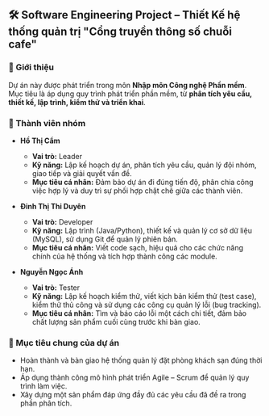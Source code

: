 
## 🛠️ Software Engineering Project – Thiết Kế hệ thống quản trị "Cổng truyền thông số chuỗi cafe"
### 📌 Giới thiệu
Dự án này được phát triển trong môn **Nhập môn Công nghệ Phần mềm**.
Mục tiêu là áp dụng quy trình phát triển phần mềm, từ **phân tích yêu cầu, thiết kế, lập trình, kiểm thử và triển khai**.

### 👥 Thành viên nhóm
* **Hồ Thị Cẩm**
    * **Vai trò:** Leader
    * **Kỹ năng:** Lập kế hoạch dự án, phân tích yêu cầu, quản lý đội nhóm, giao tiếp và giải quyết vấn đề.
    * **Mục tiêu cá nhân:** Đảm bảo dự án đi đúng tiến độ, phân chia công việc hợp lý và duy trì sự phối hợp chặt chẽ giữa các thành viên.

* **Đinh Thị Thi Duyên**
    * **Vai trò:** Developer
    * **Kỹ năng:** Lập trình (Java/Python), thiết kế và quản lý cơ sở dữ liệu (MySQL), sử dụng Git để quản lý phiên bản.
    * **Mục tiêu cá nhân:** Viết code sạch, hiệu quả cho các chức năng chính của hệ thống và tích hợp thành công các module.

* **Nguyễn Ngọc Ánh**
    * **Vai trò:** Tester
    * **Kỹ năng:** Lập kế hoạch kiểm thử, viết kịch bản kiểm thử (test case), kiểm thử thủ công và sử dụng các công cụ quản lý lỗi (bug tracking).
    * **Mục tiêu cá nhân:** Tìm và báo cáo lỗi một cách chi tiết, đảm bảo chất lượng sản phẩm cuối cùng trước khi bàn giao.

### 🎯 Mục tiêu chung của dự án
* Hoàn thành và bàn giao hệ thống quản lý đặt phòng khách sạn đúng thời hạn.
* Áp dụng thành công mô hình phát triển Agile – Scrum để quản lý quy trình làm việc.
* Xây dựng một sản phẩm đáp ứng đầy đủ các yêu cầu đã đề ra trong phần phân tích.
